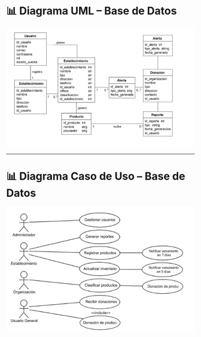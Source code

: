 # 📊 Diagrama UML – Base de Datos

![Diagrama UML](DiagramaUML.jpg)

---

# 📊 Diagrama Caso de Uso – Base de Datos

![Diagrama Caso de Uso](CasoDeUso.jpg)